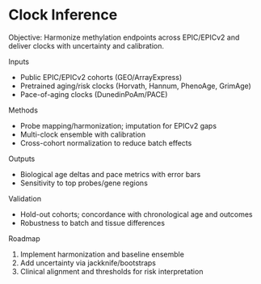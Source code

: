# Clock Inference

Objective: Harmonize methylation endpoints across EPIC/EPICv2 and deliver clocks with uncertainty and calibration.

Inputs
- Public EPIC/EPICv2 cohorts (GEO/ArrayExpress)
- Pretrained aging/risk clocks (Horvath, Hannum, PhenoAge, GrimAge)
- Pace-of-aging clocks (DunedinPoAm/PACE)

Methods
- Probe mapping/harmonization; imputation for EPICv2 gaps
- Multi-clock ensemble with calibration 
- Cross-cohort normalization to reduce batch effects

Outputs
- Biological age deltas and pace metrics with error bars
- Sensitivity to top probes/gene regions

Validation
- Hold-out cohorts; concordance with chronological age and outcomes
- Robustness to batch and tissue differences

Roadmap
1) Implement harmonization and baseline ensemble
2) Add uncertainty via jackknife/bootstraps
3) Clinical alignment and thresholds for risk interpretation

